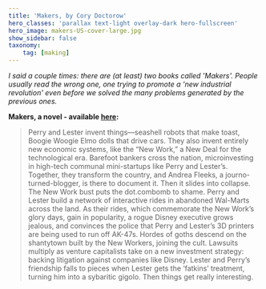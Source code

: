```yaml
---
title: 'Makers, by Cory Doctorow'
hero_classes: 'parallax text-light overlay-dark hero-fullscreen'
hero_image: makers-US-cover-large.jpg
show_sidebar: false
taxonomy:
    tag: [making]
---
```


*I said a couple times: there are (at least) two books called 'Makers'. People usually read the wrong one, one trying to promote a 'new industrial revolution' even before we solved the many problems generated by the previous ones.*

**Makers, a novel - available [here](https://craphound.com/makers/about/):**

> Perry and Lester invent things—seashell robots that make toast, Boogie Woogie Elmo dolls that drive cars. They also invent entirely new economic systems, like the “New Work,” a New Deal for the technological era. Barefoot bankers cross the nation, microinvesting in high-tech communal mini-startups like Perry and Lester’s. Together, they transform the country, and Andrea Fleeks, a journo-turned-blogger, is there to document it.
> Then it slides into collapse. The New Work bust puts the dot.combomb to shame. Perry and Lester build a network of interactive rides in abandoned Wal-Marts across the land. As their rides, which commemorate the New Work’s glory days, gain in popularity, a rogue Disney executive grows jealous, and convinces the police that Perry and Lester’s 3D printers are being used to run off AK-47s.
> Hordes of goths descend on the shantytown built by the New Workers, joining the cult. Lawsuits multiply as venture capitalists take on a new investment strategy: backing litigation against companies like Disney. Lester and Perry’s friendship falls to pieces when Lester gets the ‘fatkins’ treatment, turning him into a sybaritic gigolo.
> Then things get really interesting.
